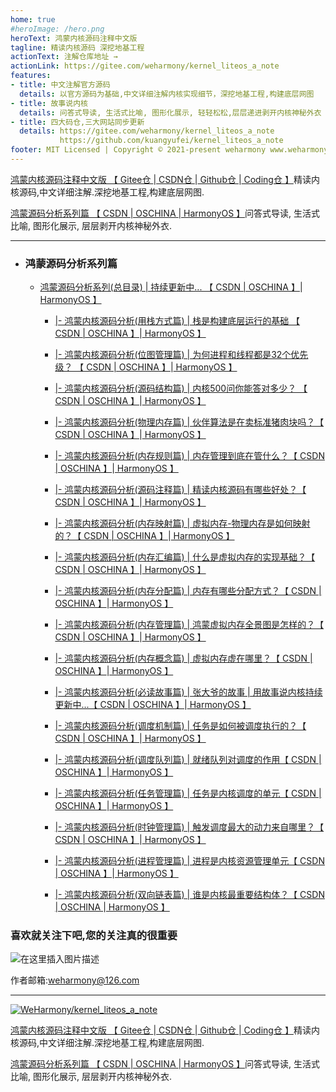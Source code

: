 ```yaml
---
home: true
#heroImage: /hero.png
heroText: 鸿蒙内核源码注释中文版
tagline: 精读内核源码 深挖地基工程
actionText: 注解仓库地址 →
actionLink: https://gitee.com/weharmony/kernel_liteos_a_note
features:
- title: 中文注解官方源码
  details: 以官方源码为基础,中文详细注解内核实现细节，深挖地基工程,构建底层网图
- title: 故事说内核
  details: 问答式导读, 生活式比喻, 图形化展示, 轻轻松松,层层递进剥开内核神秘外衣
- title: 四大码仓,三大网站同步更新
  details: https://gitee.com/weharmony/kernel_liteos_a_note 
           https://github.com/kuangyufei/kernel_liteos_a_note
footer: MIT Licensed | Copyright © 2021-present weharmony www.weharmonyos.com
---
```

[鸿蒙内核源码注释中文版 【 Gitee仓 ](https://gitee.com/weharmony/kernel_liteos_a_note)|[ CSDN仓 ](https://codechina.csdn.net/kuangyufei/kernel_liteos_a_note)|[ Github仓 ](https://github.com/kuangyufei/kernel_liteos_a_note)|[ Coding仓 】](https://weharmony.coding.net/public/harmony/kernel_liteos_a_note/git/files)精读内核源码,中文详细注解.深挖地基工程,构建底层网图.

[鸿蒙源码分析系列篇 【 CSDN ](https://blog.csdn.net/kuangyufei/article/details/108727970)[| OSCHINA ](https://my.oschina.net/u/3751245/blog/4626852)[| HarmonyOS 】](https://weharmony.github.io/)问答式导读, 生活式比喻, 图形化展示, 层层剥开内核神秘外衣.

---

-   ### **鸿蒙源码分析系列篇**
    
    - [鸿蒙源码分析系列(总目录) | 持续更新中... 【 CSDN ](https://blog.csdn.net/kuangyufei/article/details/108727970) [| OSCHINA 】](https://my.oschina.net/u/3751245/blog/4626852)|[ HarmonyOS 】](https://weharmony.github.io)

        * [|-  鸿蒙内核源码分析(用栈方式篇) | 栈是构建底层运行的基础 【 CSDN ](https://blog.csdn.net/kuangyufei/article/details/112534331) [| OSCHINA 】](https://my.oschina.net/u/3751245/blog/4893388)|[ HarmonyOS 】](https://weharmony.github.io/guide/鸿蒙内核源码分析(用栈方式篇).html)

        * [|-  鸿蒙内核源码分析(位图管理篇) | 为何进程和线程都是32个优先级？ 【 CSDN ](https://blog.csdn.net/kuangyufei/article/details/112394982) [| OSCHINA 】](https://my.oschina.net/u/3751245/blog/4888467)|[ HarmonyOS 】](https://weharmony.github.io/guide/鸿蒙内核源码分析(位图管理篇).html)

        * [|-  鸿蒙内核源码分析(源码结构篇) | 内核500问你能答对多少？ 【 CSDN ](https://blog.csdn.net/kuangyufei/article/details/111938348) [| OSCHINA 】](https://my.oschina.net/u/3751245/blog/4869137)|[ HarmonyOS 】](https://weharmony.github.io/guide/鸿蒙内核源码分析(源码结构篇).html)

        * [|-  鸿蒙内核源码分析(物理内存篇) | 伙伴算法是在卖标准猪肉块吗？【 CSDN ](https://blog.csdn.net/kuangyufei/article/details/111765600) [| OSCHINA 】](https://my.oschina.net/u/3751245/blog/4842408)|[ HarmonyOS 】](https://weharmony.github.io/guide/鸿蒙内核源码分析(物理内存篇).html)

        * [|-  鸿蒙内核源码分析(内存规则篇) | 内存管理到底在管什么？【 CSDN ](https://blog.csdn.net/kuangyufei/article/details/109437223) [| OSCHINA 】](https://my.oschina.net/u/3751245/blog/4698384)|[ HarmonyOS 】](https://weharmony.github.io/guide/鸿蒙内核源码分析(内存规则篇).html)

        * [|-  鸿蒙内核源码分析(源码注释篇) | 精读内核源码有哪些好处？【 CSDN ](https://blog.csdn.net/kuangyufei/article/details/109251754) [| OSCHINA 】](https://my.oschina.net/u/3751245/blog/4686747)|[ HarmonyOS 】](https://weharmony.github.io/guide/鸿蒙内核源码分析(源码注释篇).html)

        * [|-  鸿蒙内核源码分析(内存映射篇) | 虚拟内存-物理内存是如何映射的？【 CSDN ](https://blog.csdn.net/kuangyufei/article/details/109032636) [| OSCHINA 】](https://my.oschina.net/u/3751245/blog/4694841)|[ HarmonyOS 】](https://weharmony.github.io/guide/鸿蒙内核源码分析(内存映射篇).html)

        * [|-  鸿蒙内核源码分析(内存汇编篇) | 什么是虚拟内存的实现基础？【 CSDN ](https://blog.csdn.net/kuangyufei/article/details/108994081) [| OSCHINA 】](https://my.oschina.net/u/3751245/blog/4692156)|[ HarmonyOS 】](https://weharmony.github.io/guide/鸿蒙内核源码分析(内存汇编篇).html)

        * [|-  鸿蒙内核源码分析(内存分配篇) | 内存有哪些分配方式？【 CSDN ](https://blog.csdn.net/kuangyufei/article/details/108989906) [| OSCHINA 】](https://my.oschina.net/u/3751245/blog/4646802)|[ HarmonyOS 】](https://weharmony.github.io/guide/鸿蒙内核源码分析(内存分配篇).html)

        * [|-  鸿蒙内核源码分析(内存管理篇) | 鸿蒙虚拟内存全景图是怎样的？【 CSDN ](https://blog.csdn.net/kuangyufei/article/details/108821442) [| OSCHINA 】](https://my.oschina.net/u/3751245/blog/4652284)|[ HarmonyOS 】](https://weharmony.github.io/guide/鸿蒙内核源码分析(内存管理篇).html)

        * [|-  鸿蒙内核源码分析(内存概念篇) | 虚拟内存虚在哪里？【 CSDN ](https://blog.csdn.net/kuangyufei/article/details/108723672) [| OSCHINA 】](https://my.oschina.net/u/3751245/blog/4646802)|[ HarmonyOS 】](https://weharmony.github.io/guide/鸿蒙内核源码分析(内存概念篇).html)

        * [|-  鸿蒙内核源码分析(必读故事篇) | 张大爷的故事 | 用故事说内核持续更新中...【 CSDN ](https://blog.csdn.net/kuangyufei/article/details/108745174) [| OSCHINA 】](https://my.oschina.net/u/3751245/blog/4634668)|[ HarmonyOS 】](https://weharmony.github.io/guide/鸿蒙内核源码分析(必读故事篇).html)

        * [|-  鸿蒙内核源码分析(调度机制篇) | 任务是如何被调度执行的？【 CSDN ](https://blog.csdn.net/kuangyufei/article/details/108705968) [| OSCHINA 】](https://my.oschina.net/u/3751245/blog/4623040)|[ HarmonyOS 】](https://weharmony.github.io/guide/鸿蒙内核源码分析(调度机制篇).html)

        * [|-  鸿蒙内核源码分析(调度队列篇) | 就绪队列对调度的作用【 CSDN ](https://blog.csdn.net/kuangyufei/article/details/108626671) [| OSCHINA 】](https://my.oschina.net/u/3751245/blog/4606916)|[ HarmonyOS 】](https://weharmony.github.io/guide/鸿蒙内核源码分析(调度队列篇).html)

        * [|-  鸿蒙内核源码分析(任务管理篇) | 任务是内核调度的单元【 CSDN ](https://blog.csdn.net/kuangyufei/article/details/108621428) [| OSCHINA 】](https://my.oschina.net/u/3751245/blog/4603919)|[ HarmonyOS 】](https://weharmony.github.io/guide/鸿蒙内核源码分析(任务管理篇).html)

        * [|-  鸿蒙内核源码分析(时钟管理篇) | 触发调度最大的动力来自哪里？【 CSDN ](https://blog.csdn.net/kuangyufei/article/details/108603468) [| OSCHINA 】](https://my.oschina.net/u/3751245/blog/4574493)|[ HarmonyOS 】](https://weharmony.github.io/guide/鸿蒙内核源码分析(时钟管理篇).html)

        * [|-  鸿蒙内核源码分析(进程管理篇) | 进程是内核资源管理单元【 CSDN ](https://blog.csdn.net/kuangyufei/article/details/108595941) [| OSCHINA 】](https://my.oschina.net/u/3751245/blog/4574429)|[ HarmonyOS 】](https://weharmony.github.io/guide/鸿蒙内核源码分析(进程管理篇).html)

        * [|-  鸿蒙内核源码分析(双向链表篇) | 谁是内核最重要结构体？【 CSDN ](https://blog.csdn.net/kuangyufei/article/details/108585659) [| OSCHINA ](https://my.oschina.net/u/3751245/blog/4572304)|[ HarmonyOS 】](https://weharmony.github.io/guide/鸿蒙内核源码分析(双向链表篇).html)

### **喜欢就关注下吧,您的关注真的很重要**

![在这里插入图片描述](https://gitee.com/weharmony/kernel_liteos_a_note/raw/master/zzz/pic/other/wxcode.png)

作者邮箱:weharmony@126.com

---

[![WeHarmony/kernel_liteos_a_note](https://gitee.com/weharmony/kernel_liteos_a_note/widgets/widget_card.svg?colors=4183c4,ffffff,ffffff,e3e9ed,666666,9b9b9b)](https://gitee.com/weharmony/kernel_liteos_a_note)

[鸿蒙内核源码注释中文版 【 Gitee仓 ](https://gitee.com/weharmony/kernel_liteos_a_note)|[ CSDN仓 ](https://codechina.csdn.net/kuangyufei/kernel_liteos_a_note)|[ Github仓 ](https://github.com/kuangyufei/kernel_liteos_a_note)|[ Coding仓 】](https://weharmony.coding.net/public/harmony/kernel_liteos_a_note/git/files)精读内核源码,中文详细注解.深挖地基工程,构建底层网图.

[鸿蒙源码分析系列篇 【 CSDN ](https://blog.csdn.net/kuangyufei/article/details/108727970)[| OSCHINA ](https://my.oschina.net/u/3751245/blog/4626852)[| HarmonyOS 】](https://weharmony.github.io/)问答式导读, 生活式比喻, 图形化展示, 层层剥开内核神秘外衣.